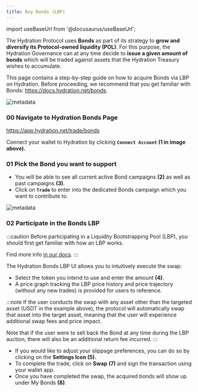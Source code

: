 ```yaml
---
title: Buy Bonds (LBP)
---
```


import useBaseUrl from '@docusaurus/useBaseUrl';

The Hydration Protocol uses **Bonds** as part of its strategy to **grow and diversify its Protocol-owned liquidity (POL)**. For this purpose, the Hydration Governance can at any time decide to **issue a given amount of bonds** which will be traded against assets that the Hydration Treasury wishes to accumulate.

This page contains a step-by-step guide on how to acquire Bonds via LBP on Hydration. Before proceeding, we recommend that you get familiar with Bonds: https://docs.hydration.net/bonds.

<div style={{textAlign: 'center'}}>
  <img alt="metadata" src={useBaseUrl('/howto_bonds_lbp/bonds1.jpg')} />
</div>

### 00 Navigate to Hydration Bonds Page

https://app.hydration.net/trade/bonds

Connect your wallet to Hydration by clicking **`Connect Account` (1 in image above).**

### 01 Pick the Bond you want to support

- You will be able to see all current active Bond campaigns **(2)** as well as past campaigns **(3)**.
- Click on **`Trade`**  to enter into the dedicated Bonds campaign which you want to contribute to.

<div style={{textAlign: 'center'}}>
  <img alt="metadata" src={useBaseUrl('/howto_bonds_lbp/bonds2.jpg')} />
</div>

### 02 Participate in the Bonds LBP
:::caution
Before participating in a Liquidity Bootstrapping Pool (LBP), you should first get familiar with how an LBP works.

Find more info [in our docs](https://docs.hydration.net/lbp).
:::

The Hydration Bonds LBP UI allows you to intuitively execute the swap:

- Select the token you intend to use and enter the amount **(4)**.
- A price graph tracking the LBP price history and price trajectory (without any new trades) is provided for users to reference.

:::note
If the user conducts the swap with any asset other than the targeted asset (USDT in the example above), the protocol will automatically swap that asset into the target asset, meaning that the user will experience additional swap fees and price impact. 

Note that if the user were to sell back the Bond at any time during the LBP auction, there will also be an additional return fee incurred.
:::

- If you would like to adjust your slippage preferences, you can do so by clicking on the **Settings Icon (5).**
- To complete the trade, click on **Swap** **(7)** and sign the transaction using your wallet app.
- Once you have completed the swap, the acquired bonds will show up under My Bonds **(8)**.
